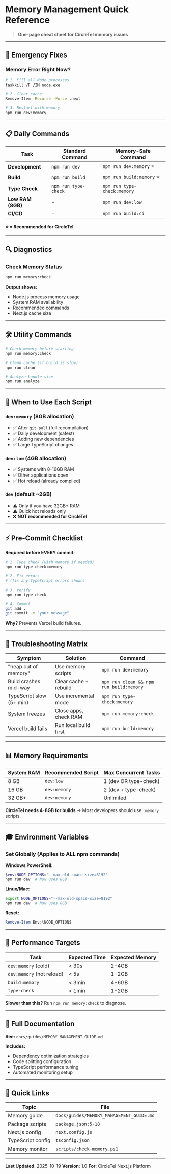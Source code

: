# Memory Management Quick Reference

> **One-page cheat sheet for CircleTel memory issues**

---

## 🚨 Emergency Fixes

### Memory Error Right Now?

```bash
# 1. Kill all Node processes
taskkill /F /IM node.exe

# 2. Clear cache
Remove-Item -Recurse -Force .next

# 3. Restart with memory
npm run dev:memory
```

---

## 📋 Daily Commands

| Task | Standard Command | Memory-Safe Command |
|------|-----------------|---------------------|
| **Development** | `npm run dev` | `npm run dev:memory` ⭐ |
| **Build** | `npm run build` | `npm run build:memory` ⭐ |
| **Type Check** | `npm run type-check` | `npm run type-check:memory` |
| **Low RAM (8GB)** | - | `npm run dev:low` |
| **CI/CD** | - | `npm run build:ci` |

**⭐ = Recommended for CircleTel**

---

## 🔍 Diagnostics

### Check Memory Status

```bash
npm run memory:check
```

**Output shows:**
- Node.js process memory usage
- System RAM availability
- Recommended commands
- Next.js cache size

---

## 🛠️ Utility Commands

```bash
# Check memory before starting
npm run memory:check

# Clean cache (if build is slow)
npm run clean

# Analyze bundle size
npm run analyze
```

---

## 🎯 When to Use Each Script

### `dev:memory` (8GB allocation)
- ✅ After `git pull` (full recompilation)
- ✅ Daily development (safest)
- ✅ Adding new dependencies
- ✅ Large TypeScript changes

### `dev:low` (4GB allocation)
- ✅ Systems with 8-16GB RAM
- ✅ Other applications open
- ✅ Hot reload (already compiled)

### `dev` (default ~2GB)
- ⚠️ Only if you have 32GB+ RAM
- ⚠️ Quick hot reloads only
- ❌ **NOT recommended for CircleTel**

---

## ⚡ Pre-Commit Checklist

**Required before EVERY commit:**

```bash
# 1. Type check (with memory if needed)
npm run type-check:memory

# 2. Fix errors
# (fix any TypeScript errors shown)

# 3. Verify
npm run type-check

# 4. Commit
git add .
git commit -m "your message"
```

**Why?** Prevents Vercel build failures.

---

## 🔧 Troubleshooting Matrix

| Symptom | Solution | Command |
|---------|----------|---------|
| "heap out of memory" | Use memory scripts | `npm run dev:memory` |
| Build crashes mid-way | Clear cache + rebuild | `npm run clean && npm run build:memory` |
| TypeScript slow (5+ min) | Use incremental mode | `npm run type-check:memory` |
| System freezes | Close apps, check RAM | `npm run memory:check` |
| Vercel build fails | Run local build first | `npm run build:memory` |

---

## 📊 Memory Requirements

| System RAM | Recommended Script | Max Concurrent Tasks |
|------------|-------------------|----------------------|
| 8 GB | `dev:low` | 1 (dev OR type-check) |
| 16 GB | `dev:memory` | 2 (dev + type-check) |
| 32 GB+ | `dev:memory` | Unlimited |

**CircleTel needs 4-8GB for builds** → Most developers should use `:memory` scripts.

---

## 🎓 Environment Variables

### Set Globally (Applies to ALL npm commands)

**Windows PowerShell:**
```powershell
$env:NODE_OPTIONS="--max-old-space-size=8192"
npm run dev  # Now uses 8GB
```

**Linux/Mac:**
```bash
export NODE_OPTIONS="--max-old-space-size=8192"
npm run dev  # Now uses 8GB
```

**Reset:**
```powershell
Remove-Item Env:\NODE_OPTIONS
```

---

## 🚀 Performance Targets

| Task | Expected Time | Expected Memory |
|------|---------------|-----------------|
| `dev:memory` (cold) | < 30s | 2-4GB |
| `dev:memory` (hot reload) | < 5s | 1-2GB |
| `build:memory` | < 3min | 4-6GB |
| `type-check` | < 1min | 1-2GB |

**Slower than this?** Run `npm run memory:check` to diagnose.

---

## 📖 Full Documentation

**See:** `docs/guides/MEMORY_MANAGEMENT_GUIDE.md`

**Includes:**
- Dependency optimization strategies
- Code splitting configuration
- TypeScript performance tuning
- Automated monitoring setup

---

## 🔗 Quick Links

| Topic | File |
|-------|------|
| Memory guide | `docs/guides/MEMORY_MANAGEMENT_GUIDE.md` |
| Package scripts | `package.json:5-18` |
| Next.js config | `next.config.js` |
| TypeScript config | `tsconfig.json` |
| Memory monitor | `scripts/check-memory.ps1` |

---

**Last Updated**: 2025-10-19
**Version**: 1.0
**For**: CircleTel Next.js Platform
